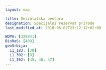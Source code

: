 ```yaml
---
layout: map

title: Deliblatska peščara
designation: Specijalni rezervat prirode
last_modified_at: 2018-06-02T23:12:12+02:00

WDPA: [328841]
BioRaS: [409]
geoSrbija:
  L1_183: [38]
  L1_302: [8]
  L1_362: [45, 46, 47]
---
```

